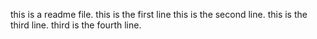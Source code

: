 this is a readme file. 
this is the first line
this is the second line.
this is the third line.
third is the fourth line.